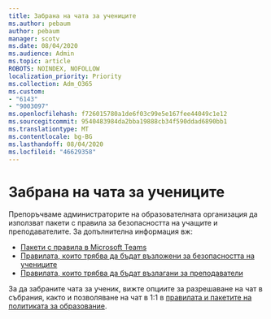 ```yaml
---
title: Забрана на чата за учениците
ms.author: pebaum
author: pebaum
manager: scotv
ms.date: 08/04/2020
ms.audience: Admin
ms.topic: article
ROBOTS: NOINDEX, NOFOLLOW
localization_priority: Priority
ms.collection: Adm_O365
ms.custom:
- "6143"
- "9003097"
ms.openlocfilehash: f726015780a1de6f03c99e5e167fee44049c1e12
ms.sourcegitcommit: 9540483984da2bba19888cb34f590ddad6890bb1
ms.translationtype: MT
ms.contentlocale: bg-BG
ms.lasthandoff: 08/04/2020
ms.locfileid: "46629358"
---
```

# <a name="disable-chat-for-students"></a>Забрана на чата за учениците

Препоръчваме администраторите на образователната организация да използват пакети с правила за безопасността на учащите и преподавателите. За допълнителна информация вж:

- [Пакети с правила в Microsoft Teams](https://docs.microsoft.com/microsoftteams/policy-packages-edu#policy-packages-in-microsoft-teams)
- [Правилата, които трябва да бъдат възложени за безопасността на учениците](https://docs.microsoft.com/microsoftteams/policy-packages-edu#policies-that-should-be-assigned-for-student-safety)
- [Правилата, които трябва да бъдат възлагани за преподаватели](https://docs.microsoft.com/microsoftteams/policy-packages-edu#policies-that-should-be-assigned-for-educators) 

За да забраните чата за ученик, вижте опциите за разрешаване на чат в събрания, както и позволяване на чат в 1:1 в [правилата и пакетите на политиката за образование](https://docs.microsoft.com/microsoftteams/policy-packages-edu).